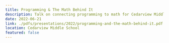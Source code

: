 ```yaml
---
title: Programming & The Math Behind It
description: Talk on connecting programming to math for Cedarview Middle School
date: 2022-06-21
link: ./pdfs/presentations/2022/programming-and-the-math-behind-it.pdf
location: Cedarview Middle School
featured: false
---
```

